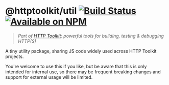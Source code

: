 # @httptoolkit/util [![Build Status](https://github.com/httptoolkit/httptoolkit-js-util/workflows/CI/badge.svg)](https://github.com/httptoolkit/httptoolkit-js-util/actions) [![Available on NPM](https://img.shields.io/npm/v/@httptoolkit/util.svg)](https://npmjs.com/package/@httptoolkit/util)

> _Part of [HTTP Toolkit](https://httptoolkit.com): powerful tools for building, testing & debugging HTTP(S)_

A tiny utility package, sharing JS code widely used across HTTP Toolkit projects.

You're welcome to use this if you like, but be aware that this is only intended for internal use, so there may be frequent breaking changes and support for external usage will be limited.
